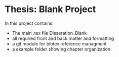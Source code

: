 # Thesis: Blank Project
In this project contains:
 * The main .tex file Disseration\_Blank
 * all required front and back matter and formatting
 * a git module for bibtex reference managment
 * a example folder showing chapter organization
